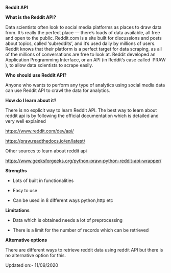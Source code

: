 **Reddit API**


**What is the Reddit API?**

Data scientists often look to social media platforms as places to draw data from. It’s really the perfect
place — there’s loads of data available, all free and open to the public. Reddit.com is a site built for
discussions and posts about topics, called ‘subreddits’, and it’s used daily by millions of users. Reddit
knows that their platform is a perfect target for data scraping, as all of the millions of conversations are
free to look at. Reddit developed an Application Programming Interface, or an API (in Reddit’s case called ​ PRAW ​), to allow data scientists to scrape easily.

**Who should use Reddit API?**

Anyone who wants to perform any type of analytics using social media data can use Reddit API to crawl
the data for analytics.



**How do I learn about it?**

There is no explicit way to learn Reddit API. The best way to learn about reddit api is by following the
official documentation which is detailed and very well explained

https://www.reddit.com/dev/api/

https://praw.readthedocs.io/en/latest/




Other sources to learn about reddit api

https://www.geeksforgeeks.org/python-praw-python-reddit-api-wrapper/



**Strengths**

* Lots of built in functionalities

* Easy to use

* Can be used in 8 different ways python,http etc


**Limitations**

* Data which is obtained needs a lot of preprocessing

* There is a limit for the number of records which can be retrieved



**Alternative options**

There are different ways to retrieve reddit data using reddit API but there is no alternative option for
this.

Updated on:- 11/09/2020


